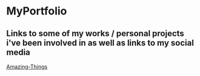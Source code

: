 # MyPortfolio
<h2>Links to some of my works / personal projects i've been involved in as well as links to my social media</h2>

<a href="https://collinson165.github.io/Amazing-Things/public" target="_blank">Amazing-Things</a>







 

